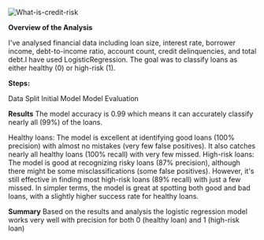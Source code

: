 


![What-is-credit-risk](https://github.com/user-attachments/assets/d1a5b0fa-eef6-4a2d-bcd3-89d63bae43f4)





**Overview of the Analysis**

I've analysed financial data including loan size, interest rate, borrower income, debt-to-income ratio, account count, credit delinquencies, and total debt.I have used LogisticRegression. The goal was to classify loans as either healthy (0) or high-risk (1).

**Steps:**

Data Split
Initial Model
Model Evaluation


**Results**
The model accuracy is 0.99 which means it can accurately classify nearly all (99%) of the loans.

Healthy loans: The model is excellent at identifying good loans (100% precision) with almost no mistakes (very few false positives). It also catches nearly all healthy loans (100% recall) with very few missed.
High-risk loans: The model is good at recognizing risky loans (87% precision), although there might be some misclassifications (some false positives). However, it's still effective in finding most high-risk loans (89% recall) with just a few missed.
In simpler terms, the model is great at spotting both good and bad loans, with a slightly higher success rate for healthy loans.

**Summary**
Based on the results and analysis the logistic regression model works very well with precision for both 0 (healthy loan) and 1 (high-risk loan)
